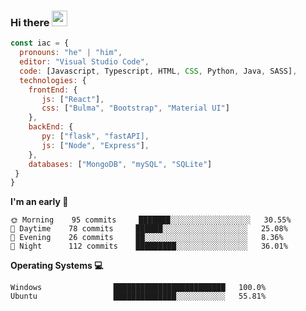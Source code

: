 ### Hi there <img src="https://media.giphy.com/media/WUlplcMpOCEmTGBtBW/giphy.gif" width="25"> 

```javascript
const iac = {
  pronouns: "he" | "him",
  editor: "Visual Studio Code",
  code: [Javascript, Typescript, HTML, CSS, Python, Java, SASS],
  technologies: {
    frontEnd: {
       js: ["React"],
       css: ["Bulma", "Bootstrap", "Material UI"]
    },
    backEnd: {
       py: ["flask", "fastAPI],
       js: ["Node", "Express"],
    },
    databases: ["MongoDB", "mySQL", "SQLite"]
 }
}
```

**I'm an early 🐤** 
```text
🌞 Morning    95 commits     ███████░░░░░░░░░░░░░░░░░░   30.55% 
🌆 Daytime    78 commits     ██████░░░░░░░░░░░░░░░░░░░   25.08% 
🌃 Evening    26 commits     ██░░░░░░░░░░░░░░░░░░░░░░░   8.36% 
🌙 Night      112 commits    █████████░░░░░░░░░░░░░░░░   36.01% 

```

**Operating Systems 💻**
```text
Windows                █████████████████████████   100.0%
Ubuntu                 ██████████████░░░░░░░░░░░   55.81% 
```
